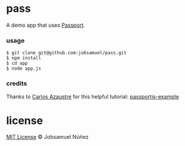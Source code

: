 # pass

A demo app that uses [Passport](https://github.com/jaredhanson/passport).

### usage

``` 
$ git clone git@github.com:jobsamuel/pass.git
$ npm install
$ cd app
$ node app.js
``` 
### credits

Thanks to [Carlos Azaustre](https://github.com/carlosazaustre) for this helpful tutorial: [passportjs-example](http://youtu.be/Oy5ds6z4R-c) 

# license

[MIT License](http://opensource.org/licenses/MIT) © Jobsamuel Núñez
